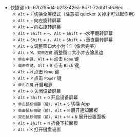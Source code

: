 - 快捷键
  id:: 67b295d4-b2f3-42ea-8c7f-72dbf159c6ec
	- `Alt` + `F` 切换全屏模式（注意把 quicker 关掉才可以起作用）
	- `Alt` + `←` 向左旋转屏幕
	- `Alt` + `→` 向右旋转屏幕
	- `Alt` + `Shift` + `←`、`Alt` + `Shift` + `→`水平翻转屏幕
	- `Alt` + `Shift` + `↑`、`Alt` + `Shift` + `↓`垂直翻转屏幕
	- `Alt` + `G` 调整窗口大小为 1:1（像素完美）
	- `Alt` + `W`、`双击左键` 调整窗口大小并去除黑边
	- `单击中键`、`Alt` + `H`  点击 `Home` 键
	- `单击右键`、`Alt` + `B`  点击 `Back` 键
	- `Alt` + `M`  点击 `Menu` 键
	- `Alt` + `P`  点击 `Power` 键
	- `单击右键`  开启电源
	- `Alt` + `O`  关闭设备屏幕
	- `Alt` + `Shift` + `O` 开启设备屏幕
	- `单击鼠标侧键（后）`、`Alt` + `S`  切换 App
	- `单击鼠标侧键（前）`、`Alt` + `N`  展开通知面板
	- `双击鼠标侧键（前）`、`Alt` + `N` + `N`  展开设置面板
	- `Alt` + `Shift` + `N` 折叠下拉面板
	- `Alt` + `K` 打开键盘设置